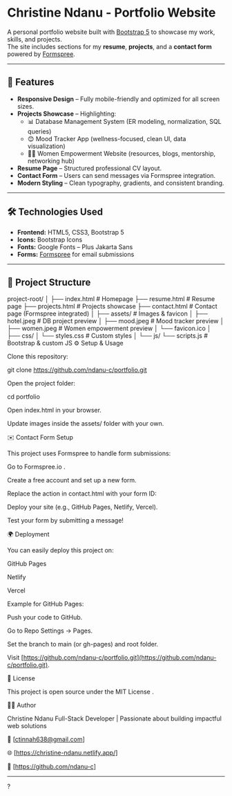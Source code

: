 # Christine Ndanu - Portfolio Website

A personal portfolio website built with [Bootstrap 5](https://getbootstrap.com/) to showcase my work, skills, and projects.  
The site includes sections for my **resume**, **projects**, and a **contact form** powered by [Formspree](https://formspree.io/).

---

## 🚀 Features

- **Responsive Design** – Fully mobile-friendly and optimized for all screen sizes.  
- **Projects Showcase** – Highlighting:
  - 📊 Database Management System (ER modeling, normalization, SQL queries)
  - 😊 Mood Tracker App (wellness-focused, clean UI, data visualization)
  - 👩‍💻 Women Empowerment Website (resources, blogs, mentorship, networking hub)
- **Resume Page** – Structured professional CV layout.  
- **Contact Form** – Users can send messages via Formspree integration.  
- **Modern Styling** – Clean typography, gradients, and consistent branding.  

---

## 🛠️ Technologies Used

- **Frontend:** HTML5, CSS3, Bootstrap 5  
- **Icons:** Bootstrap Icons  
- **Fonts:** Google Fonts – Plus Jakarta Sans  
- **Forms:** [Formspree](https://formspree.io/) for email submissions  

---

## 📂 Project Structure

project-root/
│
├── index.html         # Homepage
├── resume.html        # Resume page
├── projects.html      # Projects showcase
├── contact.html       # Contact page (Formspree integrated)
│
├── assets/            # Images & favicon
│   ├── hotel.jpeg     # DB project preview
│   ├── mood.jpeg      # Mood tracker preview
│   ├── women.jpeg     # Women empowerment preview
│   └── favicon.ico
│
├── css/
│   └── styles.css     # Custom styles
│
└── js/
    └── scripts.js     # Bootstrap & custom JS
⚙️ Setup & Usage

Clone this repository:

git clone https://github.com/ndanu-c/portfolio.git


Open the project folder:

cd portfolio


Open index.html in your browser.

Update images inside the assets/ folder with your own.

✉️ Contact Form Setup

This project uses Formspree to handle form submissions:

Go to Formspree.io
.

Create a free account and set up a new form.

Replace the action in contact.html with your form ID:

<form action="https://formspree.io/f/yourFormID" method="POST">


Deploy your site (e.g., GitHub Pages, Netlify, Vercel).

Test your form by submitting a message!

🌍 Deployment

You can easily deploy this project on:

GitHub Pages

Netlify

Vercel

Example for GitHub Pages:

Push your code to GitHub.

Go to Repo Settings → Pages.

Set the branch to main (or gh-pages) and root folder.

Visit [https://github.com/ndanu-c/portfolio.git](https://github.com/ndanu-c/portfolio.git).

📜 License

This project is open source under the MIT License
.

👩‍💻 Author

Christine Ndanu
Full-Stack Developer | Passionate about building impactful web solutions

📧 [ctinnah638@gmail.com]

🌐 [https://christine-ndanu.netlify.app/]

🐙 [https://github.com/ndanu-c]


---

?
